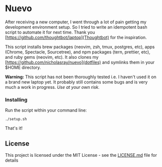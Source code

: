 # Nuevo

After receiving a new computer, I went through a lot of pain getting my development environment setup. So I
tried to write an idempotent bash script to automate it for next time. Thank you [https://github.com/thoughtbot/laptop](Thoughtbot) for the inspiration.

This script installs brew packages (neovim, zsh, tmux, postgres, etc), apps (Chrome, Spectacle, Sourcetree), and npm packages (tern, prettier, etc), and ruby gems (neovim, etc). It also clones my [https://github.com/nicholasray/nuevo](dotfiles) and symlinks them in your $HOME directory.

**Warning:** This script has not been thoroughly tested i.e. I haven't used it on a
brand new laptop yet. It probably still contains some bugs and is very much a
work in progress. _Use at your own risk._

### Installing

Run the script within your command line:

```
./setup.sh
```

That's it!

## License

This project is licensed under the MIT License - see the [LICENSE.md](LICENSE.md) file for details

